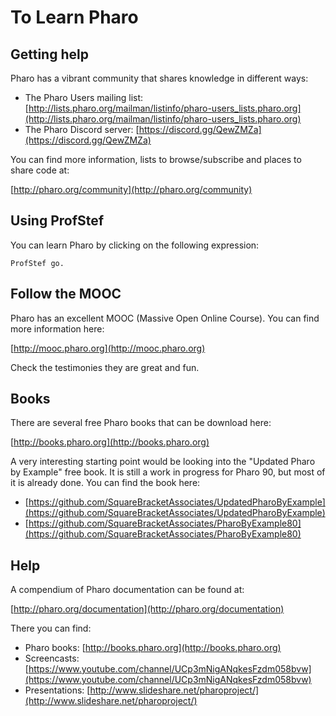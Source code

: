 # To Learn Pharo

## Getting help

Pharo has a vibrant community that shares knowledge in different ways: 

- The Pharo Users mailing list: 
	[http://lists.pharo.org/mailman/listinfo/pharo-users_lists.pharo.org](http://lists.pharo.org/mailman/listinfo/pharo-users_lists.pharo.org)
- The Pharo Discord server: [https://discord.gg/QewZMZa](https://discord.gg/QewZMZa)

You can find more information, lists to browse/subscribe and places to share code at: 

[http://pharo.org/community](http://pharo.org/community)

## Using ProfStef

You can learn Pharo by clicking on the following expression: 

```st
ProfStef go.
```

## Follow the MOOC

Pharo has an excellent MOOC (Massive Open Online Course). You can find more information here: 

[http://mooc.pharo.org](http://mooc.pharo.org)

Check the testimonies they are great and fun.

## Books

There are several free Pharo books that can be download here:

[http://books.pharo.org](http://books.pharo.org)

A very interesting starting point would be looking into the "Updated Pharo by Example" free book. It is still a work in progress for Pharo 90, but most of it is already done. You can find the book here:

- [https://github.com/SquareBracketAssociates/UpdatedPharoByExample](https://github.com/SquareBracketAssociates/UpdatedPharoByExample)
- [https://github.com/SquareBracketAssociates/PharoByExample80](https://github.com/SquareBracketAssociates/PharoByExample80)

## Help

A compendium of Pharo documentation can be found at:

[http://pharo.org/documentation](http://pharo.org/documentation)

There you can find:
- Pharo books: [http://books.pharo.org](http://books.pharo.org)
- Screencasts: [https://www.youtube.com/channel/UCp3mNigANqkesFzdm058bvw](https://www.youtube.com/channel/UCp3mNigANqkesFzdm058bvw)
- Presentations: [http://www.slideshare.net/pharoproject/](http://www.slideshare.net/pharoproject/)
